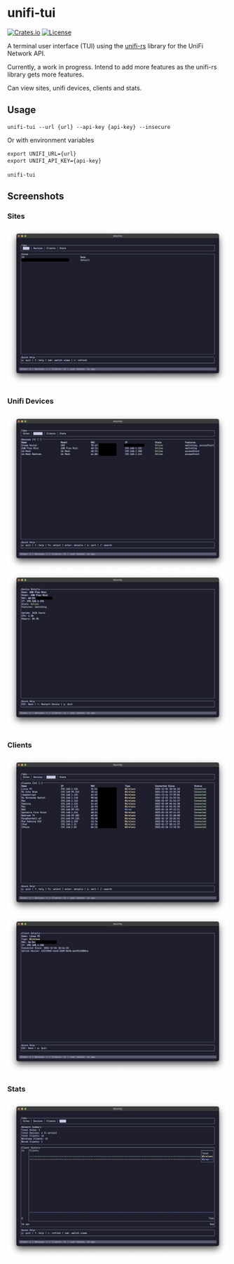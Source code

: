 # unifi-tui

[![Crates.io](https://img.shields.io/crates/v/unifi-tui)](https://crates.io/crates/unifi-tui)
[![License](https://img.shields.io/crates/l/unifi-tui)](LICENSE)


A terminal user interface (TUI) using the [unifi-rs](https://crates.io/crates/unifi-rs) library for the UniFi Network API.

Currently, a work in progress. Intend to add more features as the unifi-rs library gets more features. 

Can view sites, unifi devices, clients and stats.

## Usage
```shell
unifi-tui --url {url} --api-key {api-key} --insecure
```

Or with environment variables
```shell
export UNIFI_URL={url}
export UNIFI_API_KEY={api-key}

unifi-tui
```

## Screenshots
### Sites
![Sites](./doc/sites.png)

### Unifi Devices
![Devices](./doc/devices.png)
![DeviceDetail](./doc/device-details.png)

### Clients
![Clients](./doc/clients.png)
![ClientDetail](./doc/client-details.png)

### Stats
![Stats](./doc/stats.png)